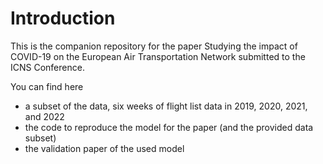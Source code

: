 # Introduction

This is the companion repository for the paper Studying the impact of COVID-19 on the European Air Transportation Network submitted to the ICNS Conference.

You can find here

* a subset of the data, six weeks of flight list data in 2019, 2020, 2021, and 2022
* the code to reproduce the model for the paper (and the provided data subset)
* the validation paper of the used model
